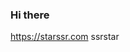 ### Hi there 
https://starssr.com
ssrstar

<!--
**starssr/starssr** is a ✨ _special_ ✨ repository because its `README.md` (this file) appears on your GitHub profile.
